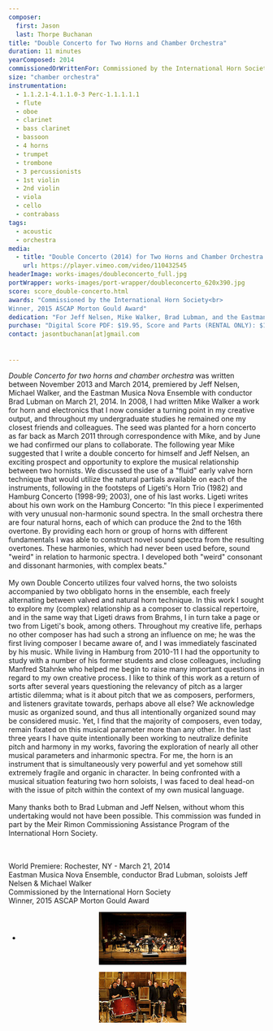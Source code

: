 ```yaml
---
composer:
  first: Jason
  last: Thorpe Buchanan
title: "Double Concerto for Two Horns and Chamber Orchestra"
duration: 11 minutes
yearComposed: 2014
commissionedOrWrittenFor: Commissioned by the International Horn Society for the Eastman Music Nova Ensemble, Jeff Nelsen, Mike Walker, and Brad Lubman
size: "chamber orchestra"
instrumentation:
  - 1.1.2.1-4.1.1.0-3 Perc-1.1.1.1.1
  - flute
  - oboe
  - clarinet
  - bass clarinet
  - bassoon
  - 4 horns
  - trumpet
  - trombone
  - 3 percussionists
  - 1st violin
  - 2nd violin
  - viola
  - cello
  - contrabass
tags:
  - acoustic
  - orchestra
media:
  - title: "Double Concerto (2014) for Two Horns and Chamber Orchestra by Jason Thorpe Buchanan"
    url: https://player.vimeo.com/video/110432545
headerImage: works-images/doubleconcerto_full.jpg
portWrapper: works-images/port-wrapper/doubleconcerto_620x390.jpg
score: score_double-concerto.html
awards: "Commissioned by the International Horn Society<br>
Winner, 2015 ASCAP Morton Gould Award"
dedication: "For Jeff Nelsen, Mike Walker, Brad Lubman, and the Eastman Musica Nova Ensemble"
purchase: "Digital Score PDF: $19.95, Score and Parts (RENTAL ONLY): $149.95"
contact: jasontbuchanan[at]gmail.com


---
```


<em>Double Concerto for two horns and chamber orchestra</em> was written between November 2013 and March 2014, premiered by Jeff Nelsen, Michael Walker, and the Eastman Musica Nova Ensemble with conductor Brad Lubman on March 21, 2014. In 2008, I had written Mike Walker a work for horn and electronics that I now consider a turning point in my creative output, and throughout my undergraduate studies he remained one my closest friends and colleagues. The seed was planted for a horn concerto as far back as March 2011 through correspondence with Mike, and by June we had confirmed our plans to collaborate. The following year Mike suggested that I write a double concerto for himself and Jeff Nelsen, an exciting prospect and opportunity to explore the musical relationship between two hornists. We discussed the use of a "fluid" early valve horn technique that would utilize the natural partials available on each of the instruments, following in the footsteps of Ligeti's Horn Trio (1982) and Hamburg Concerto (1998-99; 2003), one of his last works. Ligeti writes about his own work on the Hamburg Concerto: "In this piece I experimented with very unusual non-harmonic sound spectra. In the small orchestra there are four natural horns, each of which can produce the 2nd to the 16th overtone. By providing each horn or group of horns with different fundamentals I was able to construct novel sound spectra from the resulting overtones. These harmonies, which had never been used before, sound "weird" in relation to harmonic spectra. I developed both "weird" consonant and dissonant harmonies, with complex beats." <br><br>
My own Double Concerto utilizes four valved horns, the two soloists accompanied by two obbligato horns in the ensemble, each freely alternating between valved and natural horn technique. In this work I sought to explore my (complex) relationship as a composer to classical repertoire, and in the same way that Ligeti draws from Brahms, I in turn take a page or two from Ligeti's book, among others. Throughout my creative life, perhaps no other composer has had such a strong an influence on me; he was the first living composer I became aware of, and I was immediately fascinated by his music. While living in Hamburg from 2010-11 I had the opportunity to study with a number of his former students and close colleagues, including Manfred Stahnke who helped me begin to raise many important questions in regard to my own creative process. I like to think of this work as a return of sorts after several years questioning the relevancy of pitch as a larger artistic dilemma; what is it about pitch that we as composers, performers, and listeners gravitate towards, perhaps above all else? We acknowledge music as organized sound, and thus all intentionally organized sound may be considered music. Yet, I find that the majority of composers, even today, remain fixated on this musical parameter more than any other.  In the last three years I have quite intentionally been working to neutralize definite pitch and harmony in my works, favoring the exploration of nearly all other musical parameters and inharmonic spectra. For me, the horn is an instrument that is simultaneously very powerful and yet somehow still extremely fragile and organic in character. In being confronted with a musical situation featuring two horn soloists, I was faced to deal head-on with the issue of pitch within the context of my own musical language. <br><br>
Many thanks both to Brad Lubman and Jeff Nelsen, without whom this undertaking would not have been possible. This commission was funded in part by the Meir Rimon Commissioning Assistance Program of the International Horn Society.

<br><br>
World Premiere: Rochester, NY - March 21, 2014<br>
Eastman Musica Nova Ensemble, conductor Brad Lubman, soloists Jeff Nelsen & Michael Walker<br>
Commissioned by the International Horn Society<br>
Winner, 2015 ASCAP Morton Gould Award

<center>
<ul><li> <img src="gallery/doubleconcerto_1_172x104.jpg" data-fancybox="images" align="center" valign="center" rel="doubleconcertogal" href="gallery/doubleconcerto_full.jpg" title="World Premiere of Double Concerto for Two Horns and Chamber Orchestra, commissioned by the International Horn Society for horn soloists Jeff Nelsen, Michael Walker, and the Eastman Musica Nova Ensemble with conductor Brad Lubman.">

<img src="gallery/doubleconcerto_2_172x104.jpg" align="center" valign="center" rel="doubleconcertogal" data-fancybox="images" href="gallery/doubleconcerto_2_full.jpg" title="World Premiere of Double Concerto for Two Horns and Chamber Orchestra, commissioned by the International Horn Society for horn soloists Jeff Nelsen, Michael Walker, and the Eastman Musica Nova Ensemble with conductor Brad Lubman." /> </li></ul>
</center>


<!--



<iframe width="98%" height="20" scrolling="no" frameborder="no" src="https://w.soundcloud.com/player/?url=https%3A//api.soundcloud.com/tracks/147312494&amp;color=ff5500&amp;inverse=true&amp;auto_play=false&amp;show_user=false"></iframe>

	    -->
